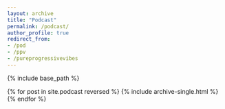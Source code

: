 ```yaml
---
layout: archive
title: "Podcast"
permalink: /podcast/
author_profile: true
redirect_from:
- /pod
- /ppv
- /pureprogressivevibes
---
```


{% include base_path %}

{% for post in site.podcast reversed %}
  {% include archive-single.html %}
{% endfor %}
